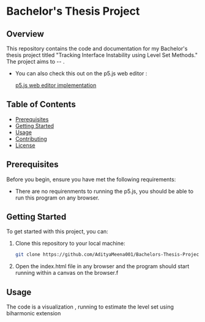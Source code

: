 # Bachelor's Thesis Project

## Overview

This repository contains the code and documentation for my Bachelor's thesis project titled "Tracking Interface Instability using Level Set Methods." The project aims to -- .

- You can also check this out on the p5.js web editor :

  [p5.js web editor implementation](https://external.ink?to=/editor.p5js.org/adityameena1one/full/VlmYFhk5J "Open Web Editor")

## Table of Contents

- [Prerequisites](#prerequisites)
- [Getting Started](#getting-started)
- [Usage](#usage)
- [Contributing](#contributing)
- [License](#license)

## Prerequisites

Before you begin, ensure you have met the following requirements:

- There are no requirenments to running the p5.js, you should be able to run this program on any browser.

## Getting Started

To get started with this project, you can:

1. Clone this repository to your local machine:

   ```bash
   git clone https://github.com/AdityaMeena001/Bachelors-Thesis-Project
   ```

2. Open the index.html file in any browser and the program should start running within a canvas on the browser.f

## Usage

The code is a visualization , running to estimate the level set using biharmonic extension
